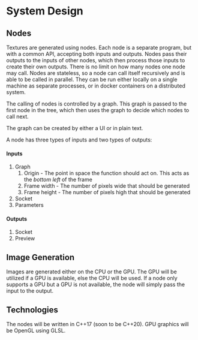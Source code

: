 # System Design
## Nodes
Textures are generated using nodes. Each node is a separate program, but with a common API, accepting both inputs and outputs. Nodes pass their outputs to the inputs of other nodes, which then process those inputs to create their own outputs. There is no limit on how many nodes one node may call. Nodes are stateless, so a node can call itself recursively and is able to be called in parallel. They can be run either locally on a single machine as separate processes, or in docker containers on a distributed system.

The calling of nodes is controlled by a graph. This graph is passed to the first node in the tree, which then uses the graph to decide which nodes to call next.

The graph can be created by either a UI or in plain text.

A node has three types of inputs and two types of outputs:

#### Inputs
1. Graph
   1. Origin - The point in space the function should act on. This acts as the _bottom left_ of the frame
   2. Frame width - The number of pixels wide that should be generated
   3. Frame height - The number of pixels high that should be generated
2. Socket
3. Parameters

#### Outputs
1. Socket
2. Preview

## Image Generation
Images are generated either on the CPU or the GPU. The GPU will be utilized if a GPU is available, else the CPU will be used. If a node only supports a GPU but a GPU is not available, the node will simply pass the input to the output.

## Technologies
The nodes will be written in C++17 (soon to be C++20). GPU graphics will be OpenGL using GLSL.
